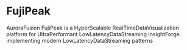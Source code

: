 # FujiPeak
AuroraFusion FujiPeak is a HyperScalable RealTimeDataVisualization platform for UltraPerformant LowLatencyDataStreaming InsightForge. implementing modern LowLatencyDataStreaming patterns
